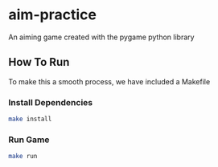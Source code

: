 # aim-practice
An aiming game created with the pygame python library

## How To Run
To make this a smooth process, we have included a Makefile

### Install Dependencies
```bash
make install
```

### Run Game
```bash
make run
```

